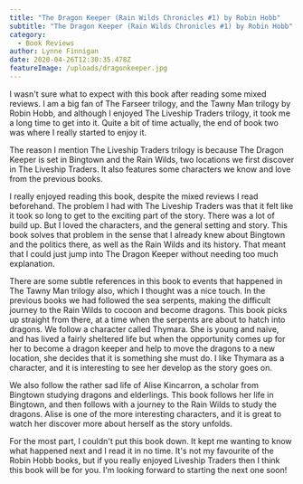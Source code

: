 ```yaml
---
title: "The Dragon Keeper (Rain Wilds Chronicles #1) by Robin Hobb"
subtitle: "The Dragon Keeper (Rain Wilds Chronicles #1) by Robin Hobb"
category:
  - Book Reviews
author: Lynne Finnigan
date: 2020-04-26T12:30:35.478Z
featureImage: /uploads/dragonkeeper.jpg
---
```

I wasn't sure what to expect with this book after reading some mixed reviews. I am a big fan of The Farseer trilogy, and the Tawny Man trilogy by Robin Hobb, and although I enjoyed The Liveship Traders trilogy, it took me a long time to get into it. Quite a bit of time actually, the end of book two was where I really started to enjoy it.

The reason I mention The Liveship Traders trilogy is because The Dragon Keeper is set in Bingtown and the Rain Wilds, two locations we first discover in The Liveship Traders. It also features some characters we know and love from the previous books.

I really enjoyed reading this book, despite the mixed reviews I read beforehand. The problem I had with The Liveship Traders was that it felt like it took so long to get to the exciting part of the story. There was a lot of build up. But I loved the characters, and the general setting and story. This book solves that problem in the sense that I already knew about Bingtown and the politics there, as well as the Rain Wilds and its history. That meant that I could just jump into The Dragon Keeper without needing too much explanation.

There are some subtle references in this book to events that happened in The Tawny Man trilogy also, which I thought was a nice touch. In the previous books we had followed the sea serpents, making the difficult journey to the Rain Wilds to cocoon and become dragons. This book picks up straight from there, at a time when the serpents are about to hatch into dragons. We follow a character called Thymara. She is young and naive, and has lived a fairly sheltered life but when the opportunity comes up for her to become a dragon keeper and help to move the dragons to a new location, she decides that it is something she must do. I like Thymara as a character, and it is interesting to see her develop as the story goes on.

We also follow the rather sad life of Alise Kincarron, a scholar from Bingtown studying dragons and elderlings. This book follows her life in Bingtown, and then follows with a journey to the Rain Wilds to study the dragons. Alise is one of the more interesting characters, and it is great to watch her discover more about herself as the story unfolds.

For the most part, I couldn't put this book down. It kept me wanting to know what happened next and I read it in no time. It's not my favourite of the Robin Hobb books, but if you really enjoyed Liveship Traders then I think this book will be for you. I'm looking forward to starting the next one soon!